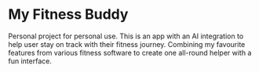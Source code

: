 # My Fitness Buddy

Personal project for personal use. 
This is an app with an AI integration to help user stay on track with their fitness journey. Combining my favourite features from various fitness software to create one all-round helper with a fun interface.
